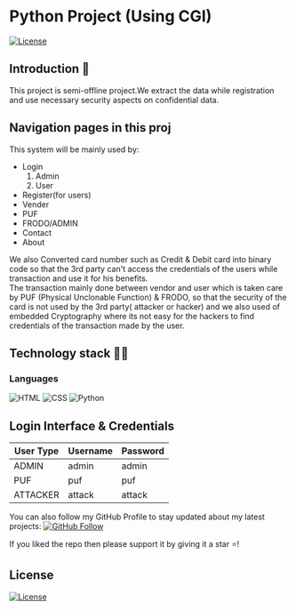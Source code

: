 # Python Project (Using CGI)
[![License](https://img.shields.io/badge/License-Apache%202.0-blue.svg)](https://opensource.org/licenses/Apache-2.0)

## Introduction 🎉
This project is semi-offline project.We extract the data while registration and use necessary security aspects on confidential data.<br> 

## Navigation pages in this proj

<p>This system will be mainly used by:</p>
<ul><li>Login<ol><li>Admin</li><li>User</li></ol></li><li>Register(for users)</li><li>Vender</li><li>PUF</li><li>FRODO/ADMIN<li>Contact</li><li>About</li></ul>

<p>We also Converted card number such as Credit & Debit card into binary code so that the 3rd party can't access the credentials of the users while transaction and use it for his benefits. <br>
The transaction mainly done between vendor and user which is taken care by PUF (Physical Unclonable Function) & FRODO, so that the security of the card is not used by the 3rd party( attacker or hacker) and we also used of embedded Cryptography where its not easy for the hackers to find credentials of the transaction made by the user.</p> 

 ## Technology stack 💎💎

### Languages
![HTML](https://img.shields.io/badge/Language-HTML-red) 
![CSS](https://img.shields.io/badge/Language-CSS-red) 
![Python](https://img.shields.io/badge/Language-Python-red)

## Login Interface & Credentials

|  User Type   |   Username    |   Password   |
|--------------|---------------|--------------|
|ADMIN         |admin          |admin         |
|PUF           |puf            |puf           |
|ATTACKER      |attack         |attack        |

You can also follow my GitHub Profile to stay updated about my latest projects: [![GitHub Follow](https://img.shields.io/badge/Connect-ShravyaRNadig-blue.svg?logo=Github&longCache=true&style=social&label=Follow)](https://github.com/ShravyaRNadig)

If you liked the repo then please support it by giving it a star ⭐!

## License
[![License](https://img.shields.io/badge/License-Apache%202.0-red.svg)](https://opensource.org/licenses/Apache)
